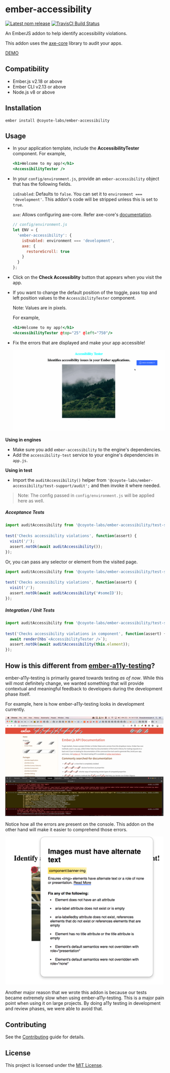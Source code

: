 ember-accessibility
==============================================================================

[![Latest npm release](https://img.shields.io/npm/v/@coyote-labs/ember-accessibility.svg)](https://www.npmjs.com/package/@coyote-labs/ember-accessibility)  [![TravisCI Build Status](https://img.shields.io/travis/coyote-labs/ember-accessibility/master.svg?label=TravisCI)](https://travis-ci.org/coyote-labs/ember-accessibility)

An EmberJS addon to help identify accessibility violations.

This addon uses the [axe-core](https://github.com/dequelabs/axe-core) library
to audit your apps.

[DEMO](https://coyote-labs.github.io/ember-accessibility/)

Compatibility
------------------------------------------------------------------------------

* Ember.js v2.18 or above
* Ember CLI v2.13 or above
* Node.js v8 or above


Installation
------------------------------------------------------------------------------

```
ember install @coyote-labs/ember-accessibility
```


Usage
------------------------------------------------------------------------------

* In your application template, include the **AccessibilityTester** component.
  For example,
  ```handlebars
  <h1>Welcome to my app!</h1>
  <AccessibilityTester />
  ```
* In your `config/environment.js`, provide an `ember-accessibility` object that has
  the following fields.

  `isEnabled`: Defaults to `false`. You can set it to `environment === 'development'`.
  This addon's code will be stripped unless this is set to `true`.

  `axe`: Allows configuring axe-core. Refer axe-core's [documentation](https://www.deque.com/axe/axe-for-web/documentation/api-documentation/#options-parameter).

  ```javascript
  // config/environment.js
  let ENV = {
    'ember-accessibility': {
      isEnabled: environment === 'development',
      axe: {
        restoreScroll: true
      }
    }
  };
  ```
* Click on the **Check Accessiblity** button that appears when you visit the app.

* If you want to change the default position of the toggle, pass top and left position values to the `AccessibilityTester` component.

  Note: Values are in pixels.

  For example,
  ```handlebars
  <h1>Welcome to my app!</h1>
  <AccessibilityTester @top="25" @left="750"/>
  ```

* Fix the errors that are displayed and make your app accessible!

  <img alt="Using Accessibility Tester" src="docs/screenshots/accessibility-tester.gif" width="500">

**Using in engines**

* Make sure you add `ember-accessibility` to the engine's dependencies.
* Add the `accessibility-test` service to your engine's dependencies in `app.js`.


**Using in test**

- Import the `auditAccessibility()` helper from `'@coyote-labs/ember-accessibility/test-support/audit';` and then invoke it where needed.

> Note: The config passed in `config/environment.js` will be applied here as well.

##### Acceptance Tests

```javascript
import auditAccessibility from '@coyote-labs/ember-accessibility/test-support/audit';

test('Checks accessibility violations', function(assert) {
  visit('/');
  assert.notOk(await auditAccessibility());
});
```
Or, you can pass any selector or element from the visited page.

```javascript
import auditAccessibility from '@coyote-labs/ember-accessibility/test-support/audit';

test('Checks accessibility violations', function(assert) {
  visit('/');
  assert.notOk(await auditAccessibility('#someID'));
});
```
##### Integration / Unit Tests

```javascript
import auditAccessibility from '@coyote-labs/ember-accessibility/test-support/audit';

test('Checks accessibility violations in component', function(assert) {
  await render(hbs`<AccessibilityTester />`);  
  assert.notOk(await auditAccessibility(this.element));
});
```

How is this different from [ember-a11y-testing](https://github.com/ember-a11y/ember-a11y-testing)?
------------------------------------------------------------------------------

ember-a11y-testing is primarily geared towards testing *as of now*. While this
will most definitely change, we wanted something that will provide contextual
and meaningful feedback to developers during the development phase itself.

For example, here is how ember-a11y-testing looks in development currently.

<img alt="ember-a11y-testing screenshot" src="docs/screenshots/ember-a11y-testing.png" width="500">

Notice how all the errors are present on the console. This addon on the other hand
will make it easier to comprehend those errors.

<img alt="ember-accessibility screenshot" src="docs/screenshots/ember-accessibility.png" width="500">

Another major reason that we wrote this addon is because our tests became
extremely slow when using ember-a11y-testing. This is a major pain point when
using it on large projects. By doing a11y testing in development and review
phases, we were able to avoid that.


Contributing
------------------------------------------------------------------------------

See the [Contributing](CONTRIBUTING.md) guide for details.


License
------------------------------------------------------------------------------

This project is licensed under the [MIT License](LICENSE.md).
